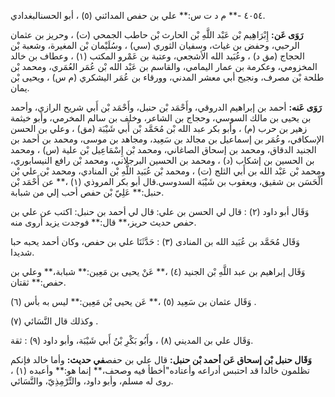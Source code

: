 ٤٠٥٤ -** م د ت س:** علي بن حفص المدائني (٥) ، أبو الحسنالبغدادي.

**رَوَى عَن:** إِبْرَاهِيم بْن عَبْد اللَّهِ بْن الحارث بْن حاطب الجمحي (ت) ، وحريز بن عثمان الرحبي، وحفض بن غياث، وسفيان الثوري (سي) ، وسُلَيْمان بْن المغيرة، وشعبة بْن الحجاج (مق د) ، وعُبَيد الله الأشجعي، وعتبة بن عَمْرو المكتب (١) ، وعطاف بن خالد المخزومي، وعكرمة بن عمار اليمامي، والقاسم بن عَبْد الله بْن عُمَر العُمَري، ومحمد بْن طلحة بْن مصرف، ونجيح أبي معشر المدني، وورقاء بن عُمَر اليشكري (م س) ، ويحيى بْن يمان.

**رَوَى عَنه:** أحمد بن إبراهيم الدروقي، وأَحْمَد بْن حنبل، وأَحْمَد بْن أَبي شريح الرازي، وأحمد بن يحيى بن مالك السوسي، وحجاج بن الشاعر، وخلف بن سالم المخرمي، وأبو خيثمة زهير بن حرب (م) ، وأبو بكر عبد الله بْن مُحَمَّد بْن أَبي شَيْبَة (مق) ، وعلي بن الحسن الإسكافي، وعُمَر بن إسماعيل بن مجالد بن سَعِيد، ومجاهد بن موسى، ومحمد بن أحمد بن الجنيد الدقاق، ومحمد بن إسحاق الصاغاني، ومحمد بْن إِسْمَاعِيل بْن علية (س) ، ومحمد بن الحسين بن إشكاب (د) ، ومحمد بن الحسين البرجلاني، ومحمد بْن رافع النيسابوري، ومحمد بْن عَبْد الله بن أَبي الثلج (ت) ، ومحمد بْن عُبَيد اللَّهِ بْن المنادي، ومحمد بْن علي بْن الْحَسَن بن شقيق، ويعقوب بن شَيْبَة السدوسي.قال أبو بكر المروذي (١) ،** عن أَحْمَد بْن حنبل:** عَلِيّ بْن حفص أحب إلي من شبابة.

وَقَال أبو داود (٢) : قال لي الحسن بن علي: قال لي أحمد بن حنبل: اكتب عن علي بن حفص حديث حريز،** قال:** فوجدت يزيد أروى منه.

وَقَال مُحَمَّد بن عُبَيد الله بن المنادى (٣) : حَدَّثَنَا علي بن حفص، وكان أحمد يحبه حبا شديدا.

وَقَال إبراهيم بن عبد اللَّهِ بْن الجنيد (٤) ،** عَنْ يحيى بن مَعِين:** شبابة،** وعلي بن حفص:** ثقتان.

وَقَال عثمان بن سَعِيد (٥) ،** عَن يحيى بْن مَعِين:** ليس به بأس (٦) .

وكذلك قال النَّسَائي (٧) .

وَقَال علي بن المديني (٨) ، وأَبُو بَكْرِ بْنُ أَبي شَيْبَة، وأبو داود (٩) : ثقة.

**وَقَال حنبل بْن إسحاق عَن أحمد بْن حنبل:** قال علي بن حفص**في حديث:** وأما خالد فإنكم تظلمون خالدا قد احتبس أدراعه وأعتاده"أخطأ فيه وصحف،** إنما هو:** وأعبده (١) ، روى له مسلم، وأبو داود، والتِّرْمِذِيّ، والنَّسَائي.
